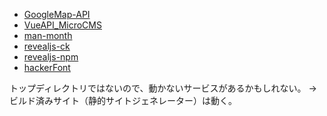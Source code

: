 - [GoogleMap-API](https://shimajima-eiji.github.io/Hosting/GoogleMap-API)
- [VueAPI_MicroCMS](https://shimajima-eiji.github.io/Hosting/VueAPI_MicroCMS)
- [man-month](https://shimajima-eiji.github.io/Hosting/man-month)
- [revealjs-ck](https://shimajima-eiji.github.io/Hosting/revealjs-ck)
- [revealjs-npm](https://shimajima-eiji.github.io/Hosting/revealjs-npm)
- [hackerFont](https://shimajima-eiji.github.io/Hosting/hackerFont)

トップディレクトリではないので、動かないサービスがあるかもしれない。
→ビルド済みサイト（静的サイトジェネレーター）は動く。
